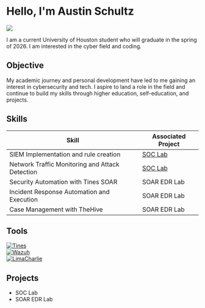 # Hello, I'm Austin Schultz
<a href="https://linkedin.com/in/austin-schultz-a4b8b028b"><img src="https://img.shields.io/badge/-LinkedIn-0072b1?&style=for-the-badge&logo=linkedin&logoColor=white" /></a>


I am a current University of Houston student who will graduate in the spring of 2026. I am interested in the cyber field and coding.

## Objective

My academic journey and personal development have led to me gaining an interest in cybersecurity and tech. I aspire to land a role in the field and continue to build my skills through higher education, self-education, and projects. 

## Skills

| Skill                                         | Associated Project         |
|-----------------------------------------------|----------------------------|
| SIEM Implementation and rule creation          | <a href="https://google.com">SOC Lab</a>|
| Network Traffic Monitoring and Attack Detection | <a href="https://google.com">SOC Lab</a>|
| Security Automation with Tines SOAR         | SOAR EDR Lab|
| Incident Response Automation and Execution      | SOAR EDR Lab|
| Case Management with TheHive                  | SOAR EDR Lab|


## Tools

<body>
    <div>
        <a href="https://www.tines.com" target="_blank">
            <img src="https://img.shields.io/badge/-Tines-4A90E2?style=for-the-badge&logo=tines&logoColor=white" alt="Tines">
        </a>
    </div>
    <div>
        <a href="https://wazuh.com" target="_blank">
            <img src="https://img.shields.io/badge/-Wazuh-5A5A5A?style=for-the-badge&logo=wazuh&logoColor=white" alt="Wazuh">
        </a>
    </div>
    <div>
        <a href="https://limacharlie.io" target="_blank">
            <img src="https://img.shields.io/badge/-LimaCharlie-0033A0?style=for-the-badge&logo=limacharlie&logoColor=white" alt="LimaCharlie">
        </a>
    </div>

## Projects
- SOC Lab
- SOAR EDR Lab
<!--
**usuiWind/usuiWind** is a ✨ _special_ ✨ repository because its `README.md` (this file) appears on your GitHub profile.

Here are some ideas to get you started:

- 🔭 I’m currently working on ...
- 🌱 I’m currently learning ...
- 👯 I’m looking to collaborate on ...
- 🤔 I’m looking for help with ...
- 💬 Ask me about ...
- 📫 How to reach me: ...
- 😄 Pronouns: ...
- ⚡ Fun fact: ...
-->
